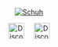 <p align="center">
  <a href="https://github.com/Schuh1337">
    <img src="https://readme-typing-svg.demolab.com?font=Fira+Code&size=33&duration=3333&color=a600ff&center=true&vCenter=true&width=333&lines=<%20Schuh%20>" alt="Schuh" /></a> 
</p>

<p align="center">
  <a href="https://discord.com/users/492707412504215552"><img width="32px" alt="Discord" src="https://cdn.prod.website-files.com/6257adef93867e50d84d30e2/636e0a69f118df70ad7828d4_icon_clyde_blurple_RGB.svg"/></a>
  &#8287;&#8287;&#8287;
  <a href="https://silky.lol"><img width="32px" alt="Discord" src="https://icones.pro/wp-content/uploads/2022/10/icone-robot-bleu.png"/></a>
</p>
